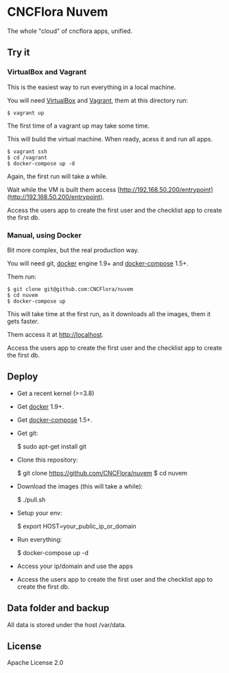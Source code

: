 # CNCFlora Nuvem

The whole "cloud" of cncflora apps, unified.

## Try it

### VirtualBox and Vagrant

This is the easiest way to run everything in a local machine.

You will need [VirtualBox](http://virtualbox.org) and [Vagrant](http://www.vagrantup.com/), them at this directory run:

    $ vagrant up

The first time of a vagrant up may take some time.

This will build the virtual machine. When ready, acess it and run all apps.

    $ vagrant ssh
    $ cd /vagrant
    $ docker-compose up -d

Again, the first run will take a while.

Wait while the VM is built them access [http://192.168.50.200/entrypoint](http://192.168.50.200/entrypoint).

Access the users app to create the first user and the checklist app to create the first db.

### Manual, using Docker

Bit more complex, but the real production way.

You will need git, [docker](http://docker.io) engine 1.9+ and [docker-compose](https://docs.docker.com/compose/install/) 1.5+.

Them run:
    
    $ git clone git@github.com:CNCFlora/nuvem
    $ cd nuvem
    $ docker-compose up

This will take time at the first run, as it downloads all the images, them it gets faster.

Them access it at [http://localhost](http://localhost). 

Access the users app to create the first user and the checklist app to create the first db.
 
## Deploy

- Get a recent kernel (>=3.8)
- Get [docker](https://docs.docker.com/installation/) 1.9+.
- Get [docker-compose](https://docs.docker.com/compose/install/) 1.5+.
- Get git:

    $ sudo apt-get install git

- Clone this repository:

    $ git clone https://github.com/CNCFlora/nuvem
    $ cd nuvem

- Download the images (this will take a while):

    $ ./pull.sh

- Setup your env:

    $ export HOST=your_public_ip_or_domain

- Run everything:

   $ docker-compose up -d

- Access your ip/domain and use the apps
- Access the users app to create the first user and the checklist app to create the first db.

## Data folder and backup

All data is stored under the host /var/data.

## License

Apache License 2.0

